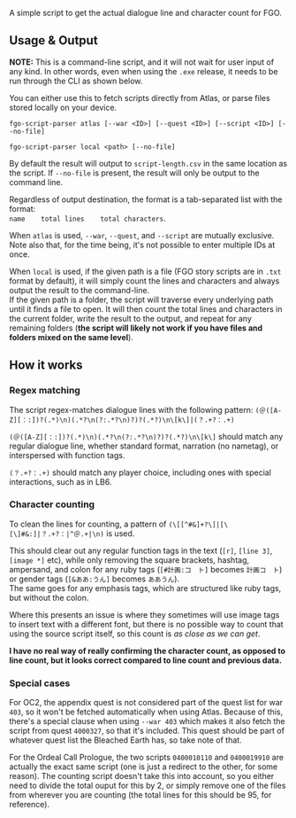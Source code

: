 A simple script to get the actual dialogue line and character count for FGO.

## Usage & Output

**NOTE:** This is a command-line script, and it will not wait for user input of any kind. In other words, even when using the `.exe` release, it needs to be run through the CLI as shown below.

You can either use this to fetch scripts directly from Atlas, or parse files stored locally on your device.

```
fgo-script-parser atlas [--war <ID>] [--quest <ID>] [--script <ID>] [--no-file]

fgo-script-parser local <path> [--no-file]
```

By default the result will output to `script-length.csv` in the same location as the script. If `--no-file` is present, the result will only be output to the command line.

Regardless of output destination, the format is a tab-separated list with the format:  
`name    total lines    total characters`.

When `atlas` is used, `--war`, `--quest`, and `--script` are mutually exclusive.  
Note also that, for the time being, it's not possible to enter multiple IDs at once.

When `local` is used, if the given path is a file (FGO story scripts are in `.txt` format by default), it will simply count the lines and characters and always output the result to the command-line.  
If the given path is a folder, the script will traverse every underlying path until it finds a file to open. It will then count the total lines and characters in the current folder, write the result to the output, and repeat for any remaining folders (**the script will likely not work if you have files and folders mixed on the same level**).

## How it works

### Regex matching

The script regex-matches dialogue lines with the following pattern: `(＠([A-Z][：:])?(.*)\n)(.*?\n(?:.*?\n)?)?(.*?)\n\[k\]|(？.+?：.+)`

`(＠([A-Z][：:])?(.*)\n)(.*?\n(?:.*?\n)?)?(.*?)\n\[k\]` should match any regular dialogue line, whether standard format, narration (no nametag), or interspersed with function tags.

`(？.+?：.+)` should match any player choice, including ones with special interactions, such as in LB6.

### Character counting

To clean the lines for counting, a pattern of `(\[[^#&]+?\]|[\[\]#&:]|？.+?：|^＠.+|\n)` is used.

This should clear out any regular function tags in the text (`[r]`, `[line 3]`, `[image *]` etc), while only removing the square brackets, hashtag, ampersand, and colon for any ruby tags (`[#計画:コ　ト]` becomes `計画コ　ト`) or gender tags (`[&ああ:うん]` becomes `ああうん`).  
The same goes for any emphasis tags, which are structured like ruby tags, but without the colon.

Where this presents an issue is where they sometimes will use image tags to insert text with a different font, but there is no possible way to count that using the source script itself, so this count is _as close as we can get_.

**I have no real way of really confirming the character count, as opposed to line count, but it looks correct compared to line count and previous data.**

### Special cases

For OC2, the appendix quest is not considered part of the quest list for war `403`, so it won't be fetched automatically when using Atlas. Because of this, there's a special clause when using `--war 403` which makes it also fetch the script from quest `4000327`, so that it's included. This quest should be part of whatever quest list the Bleached Earth has, so take note of that.

For the Ordeal Call Prologue, the two scripts `0400010110` and `0400019910` are actually the exact same script (one is just a redirect to the other, for some reason). The counting script doesn't take this into account, so you either need to divide the total ouput for this by 2, or simply remove one of the files from wherever you are counting (the total lines for this should be 95, for reference).
